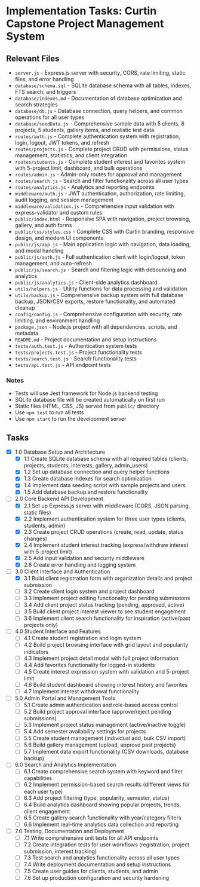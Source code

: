 # Implementation Tasks: Curtin Capstone Project Management System

## Relevant Files

- `server.js` - Express.js server with security, CORS, rate limiting, static files, and error handling
- `database/schema.sql` - SQLite database schema with all tables, indexes, FTS search, and triggers
- `database/indexes.md` - Documentation of database optimization and search strategies
- `database/db.js` - Database connection, query helpers, and common operations for all user types
- `database/seedData.js` - Comprehensive sample data with 5 clients, 8 projects, 5 students, gallery items, and realistic test data
- `routes/auth.js` - Complete authentication system with registration, login, logout, JWT tokens, and refresh
- `routes/projects.js` - Complete project CRUD with permissions, status management, statistics, and client integration
- `routes/students.js` - Complete student interest and favorites system with 5-project limit, dashboard, and bulk operations
- `routes/admin.js` - Admin-only routes for approval and management
- `routes/search.js` - Search and filter functionality across all user types
- `routes/analytics.js` - Analytics and reporting endpoints
- `middleware/auth.js` - JWT authentication, authorization, rate limiting, audit logging, and session management
- `middleware/validation.js` - Comprehensive input validation with express-validator and custom rules
- `public/index.html` - Responsive SPA with navigation, project browsing, gallery, and auth forms
- `public/css/styles.css` - Complete CSS with Curtin branding, responsive design, and modern UI components
- `public/js/app.js` - Main application logic with navigation, data loading, and modal handling
- `public/js/auth.js` - Full authentication client with login/logout, token management, and auto-refresh
- `public/js/search.js` - Search and filtering logic with debouncing and analytics
- `public/js/analytics.js` - Client-side analytics dashboard
- `utils/helpers.js` - Utility functions for data processing and validation
- `utils/backup.js` - Comprehensive backup system with full database backup, JSON/CSV exports, restore functionality, and automated cleanup
- `config/config.js` - Comprehensive configuration with security, rate limiting, and environment handling
- `package.json` - Node.js project with all dependencies, scripts, and metadata
- `README.md` - Project documentation and setup instructions
- `tests/auth.test.js` - Authentication system tests
- `tests/projects.test.js` - Project functionality tests
- `tests/search.test.js` - Search functionality tests
- `tests/api.test.js` - API endpoint tests

### Notes

- Tests will use Jest framework for Node.js backend testing
- SQLite database file will be created automatically on first run
- Static files (HTML, CSS, JS) served from `public/` directory
- Use `npm test` to run all tests
- Use `npm start` to run the development server

## Tasks

- [x] 1.0 Database Setup and Architecture
  - [x] 1.1 Create SQLite database schema with all required tables (clients, projects, students, interests, gallery, admin_users)
  - [x] 1.2 Set up database connection and query helper functions
  - [x] 1.3 Create database indexes for search optimization
  - [x] 1.4 Implement data seeding script with sample projects and users
  - [x] 1.5 Add database backup and restore functionality

- [ ] 2.0 Core Backend API Development
  - [x] 2.1 Set up Express.js server with middleware (CORS, JSON parsing, static files)
  - [x] 2.2 Implement authentication system for three user types (clients, students, admin)
  - [x] 2.3 Create project CRUD operations (create, read, update, status changes)
  - [x] 2.4 Implement student interest tracking (express/withdraw interest with 5-project limit)
  - [x] 2.5 Add input validation and security middleware
  - [x] 2.6 Create error handling and logging system

- [ ] 3.0 Client Interface and Authentication
  - [x] 3.1 Build client registration form with organization details and project submission
  - [ ] 3.2 Create client login system and project dashboard
  - [ ] 3.3 Implement project editing functionality for pending submissions
  - [ ] 3.4 Add client project status tracking (pending, approved, active)
  - [ ] 3.5 Build client project interest viewer to see student engagement
  - [ ] 3.6 Implement client search functionality for inspiration (active/past projects only)

- [ ] 4.0 Student Interface and Features
  - [ ] 4.1 Create student registration and login system
  - [ ] 4.2 Build project browsing interface with grid layout and popularity indicators
  - [ ] 4.3 Implement project detail modal with full project information
  - [ ] 4.4 Add favorites functionality for logged-in students
  - [ ] 4.5 Create interest expression system with validation and 5-project limit
  - [ ] 4.6 Build student dashboard showing interest history and favorites
  - [ ] 4.7 Implement interest withdrawal functionality

- [ ] 5.0 Admin Portal and Management Tools
  - [ ] 5.1 Create admin authentication and role-based access control
  - [ ] 5.2 Build project approval interface (approve/reject pending submissions)
  - [ ] 5.3 Implement project status management (active/inactive toggle)
  - [ ] 5.4 Add semester availability settings for projects
  - [ ] 5.5 Create student management (individual add, bulk CSV import)
  - [ ] 5.6 Build gallery management (upload, approve past projects)
  - [ ] 5.7 Implement data export functionality (CSV downloads, database backup)

- [ ] 6.0 Search and Analytics Implementation
  - [ ] 6.1 Create comprehensive search system with keyword and filter capabilities
  - [ ] 6.2 Implement permission-based search results (different views for each user type)
  - [ ] 6.3 Add project filtering (type, popularity, semester, status)
  - [ ] 6.4 Build analytics dashboard showing popular projects, trends, client engagement
  - [ ] 6.5 Create gallery search functionality with year/category filters
  - [ ] 6.6 Implement real-time analytics data collection and reporting

- [ ] 7.0 Testing, Documentation and Deployment
  - [ ] 7.1 Write comprehensive unit tests for all API endpoints
  - [ ] 7.2 Create integration tests for user workflows (registration, project submission, interest tracking)
  - [ ] 7.3 Test search and analytics functionality across all user types
  - [ ] 7.4 Write deployment documentation and setup instructions
  - [ ] 7.5 Create user guides for clients, students, and admin
  - [ ] 7.6 Set up production configuration and security hardening